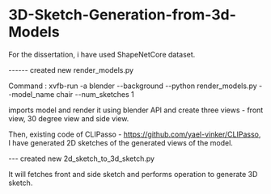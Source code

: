 # 3D-Sketch-Generation-from-3d-Models

For the dissertation, i have used ShapeNetCore dataset.

------ created new render_models.py

 Command  :  xvfb-run -a blender --background --python render_models.py --model_name chair --num_sketches 1

imports model and render it using blender API and create three views - front view, 30 degree view and side view.

Then, existing code of CLIPasso - https://github.com/yael-vinker/CLIPasso, I have generated 2D sketches of the generated views of the model.

--- created new 2d_sketch_to_3d_sketch.py

It will fetches front and side sketch and performs operation to generate 3D sketch.


